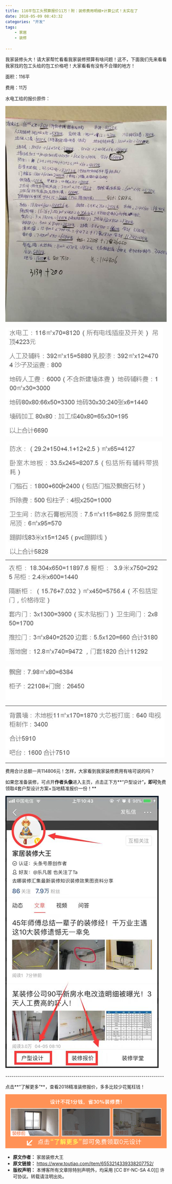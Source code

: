 ```yaml
---
title: 116平包工头预算报价11万！附：装修费用明细+计算公式！太实在了
date: 2018-05-09 08:43:32
categories: "开发"
tags:
	- 家居
	- 装修

---
```


我家装修头大！请大家帮忙看看我家装修预算有啥问题！这不，下面我们先来看看 我家找的包工头给的包工价格吧！大家看看有没有不合理的地方！


面积：116平

费用：11万

水电工给的报价原件：

![116平包工头预算报价11万！附：装修费用明细+计算公式！太实在了][116_11]

![116平包工头预算报价11万！附：装修费用明细+计算公式！太实在了][116_11 1]

![116平包工头预算报价11万！附：装修费用明细+计算公式！太实在了][116_11 2]

--------------------

![116平包工头预算报价11万！附：装修费用明细+计算公式！太实在了][116_11 3]

![116平包工头预算报价11万！附：装修费用明细+计算公式！太实在了][116_11 4]

--------------------

![116���包工头预算报价11万！附：装修费用明细+计算公式！太实在了][116_11 5]

--------------------

费用合计总额一共114806元！怎样，大家看到我家装修费用有啥可说的吗？

如果您准备装修，可点开**作者头像**进入主页，点击正下方**“户型设计”**，即可**免费领取4套户型设计方案+当地精准报价一份！**

![116平包工头预算报价11万！附：装修费用明细+计算公式！太实在了][116_11 6]

\-----------------------------------------------------------------------------

点击**“了解更多”**，查看2018精准装修报价，多多比较少花冤枉钱！

![116平包工头预算报价11万！附：装修费用明细+计算公式！太实在了][116_11 7]


[116_11]: static/resources/crawler/6NUA-VM6J-UZIN.jpg
[116_11 1]: static/resources/crawler/FQZY-AQFM-ENVN.jpg
[116_11 2]: static/resources/crawler/YEUU-RYUY-NEZY.jpg
[116_11 3]: static/resources/crawler/ARNB-3MZ6-3YFN.jpg
[116_11 4]: static/resources/crawler/MNIN-AUNB-67JB.jpg
[116_11 5]: static/resources/crawler/BYFY-FBZN-YE6V.jpg
[116_11 6]: static/resources/crawler/QYQU-2UEE-BMFV.jpg
[116_11 7]: static/resources/crawler/JUNR-AJEF-EIJM.gif
 *  **原文作者：** 家居装修大王
 *  **原文链接：** https://www.toutiao.com/item/6553214339338207752/
 *  **版权声明：** 本博客所有文章除特别声明外，均采用 [CC BY-NC-SA 4.0][] 许可协议。转载请注明出处。
